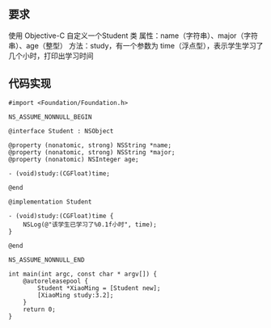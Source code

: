 ## 要求
使用 Objective-C 自定义一个Student 类
属性：name（字符串）、major（字符串）、age（整型）
方法：study，有一个参数为 time（浮点型），表示学生学习了几个小时，打印出学习时间
## 代码实现
```
#import <Foundation/Foundation.h>

NS_ASSUME_NONNULL_BEGIN

@interface Student : NSObject

@property (nonatomic, strong) NSString *name;
@property (nonatomic, strong) NSString *major;
@property (nonatomic) NSInteger age;

- (void)study:(CGFloat)time;

@end

@implementation Student

- (void)study:(CGFloat)time {
    NSLog(@"该学生已学习了%0.1f小时", time);
}

@end

NS_ASSUME_NONNULL_END

int main(int argc, const char * argv[]) {
    @autoreleasepool {
        Student *XiaoMing = [Student new];
        [XiaoMing study:3.2];
    }
    return 0;
}
```
